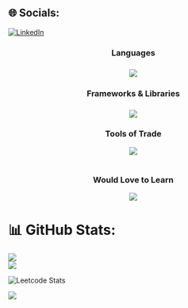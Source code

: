## 🌐 Socials:
[![LinkedIn](https://img.shields.io/badge/LinkedIn-%230077B5.svg?logo=linkedin&logoColor=white)](https://linkedin.com/in/aman-kumar-o1) 

<div align="center">
  <h3>Languages<h3/>
  <a href="https://skillicons.dev">
    <img src="https://skillicons.dev/icons?i=bash,python,java,cpp,c,html,css,javascript,typescript,go,lua,md&perline=8" />
  </a>

<br/>
  <h3>Frameworks & Libraries<h3/>
  <a href="https://skillicons.dev">
    <img src="https://skillicons.dev/icons?i=react,next,redux,angular,reactivex,vue,svelte,express,tailwind,bootstrap,nodejs,prisma,jest,firebase,appwrite,vite,&perline=8" />
  </a>

<br/>
  <h3>Tools of Trade </h3>
  <a href="https://skillicons.dev">
    <img src="https://skillicons.dev/icons?i=arch,git,mongodb,mysql,sqlite,postgresql,vite,webpack,postman,regex,remix,bun,npm,docker,vercel,vim&perline=8" />
  </a>  
  <br/>
<br/>


  <h3>Would Love to Learn </h3>
  <a href="https://skillicons.dev">
    <img src="https://skillicons.dev/icons?i=kubernetes,aws,gcp,azure,rust,redis,supabase&perline=" />
  </a>
<br/>
</div>

# 📊 GitHub Stats:
![](https://github-readme-streak-stats.herokuapp.com/?user=amank-04&theme=ambient_gradient&hide_border=true)<br/>
![](https://github-readme-stats.vercel.app/api/top-langs/?username=amank-04&theme=ambient_gradient&hide_border=true&include_all_commits=true&count_private=true&layout=compact)

![Leetcode Stats](https://leetcard.jacoblin.cool/amank-04?ext=heatmap&theme=dark)

![](https://quotes-github-readme.vercel.app/api?type=horizontal&theme=radical)
